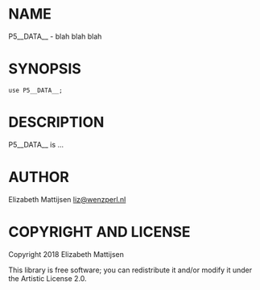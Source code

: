NAME
====

P5__DATA__ - blah blah blah

SYNOPSIS
========

    use P5__DATA__;

DESCRIPTION
===========

P5__DATA__ is ...

AUTHOR
======

Elizabeth Mattijsen <liz@wenzperl.nl>

COPYRIGHT AND LICENSE
=====================

Copyright 2018 Elizabeth Mattijsen

This library is free software; you can redistribute it and/or modify it under the Artistic License 2.0.

